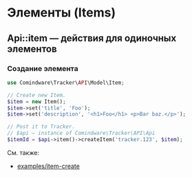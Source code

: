 # Элементы (Items)

## Api::item — действия для одиночных элементов

### Создание элемента

```php
use Comindware\Tracker\API\Model\Item;

// Create new Item.
$item = new Item();
$item->set('title', 'Foo');
$item->set('description', '<h1>Foo</h1> <p>Bar baz.</p>');

// Post it to Tracker.
// $api — instance of Comindware\Tracker\API\Api
$itemId = $api->item()->createItem('tracker.123', $item);
```

См. также:

- [examples/item-create](examples/item-create.php)
